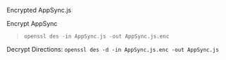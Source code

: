 Encrypted AppSync.js

Encrypt AppSync
> `openssl des -in AppSync.js -out AppSync.js.enc`

Decrypt Directions:
`openssl des -d -in AppSync.js.enc -out AppSync.js`
